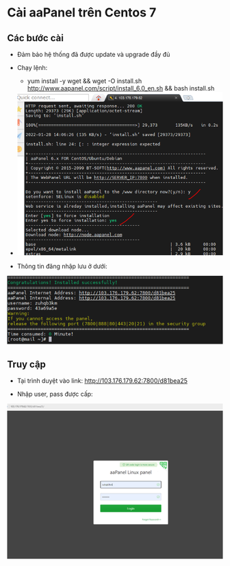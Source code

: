 # Cài aaPanel trên Centos 7


## Các bước cài

- Đảm bảo hệ thống đã được update và upgrade đầy đủ

- Chạy lệnh:
    + yum install -y wget && wget -O install.sh http://www.aapanel.com/script/install_6.0_en.sh && bash install.sh

- <img src="image/1.PNG">

- Thông tin đăng nhập lưu ở dưới:

<img src="image/2.PNG">

## Truy cập 

- Tại trình duyệt vào link: http://103.176.179.62:7800/d81bea25

- Nhập user, pass được cấp:



<img src="image/3.PNG">

